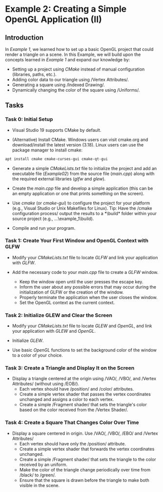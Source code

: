 # Example 2: Creating a Simple OpenGL Application (II)
## Introduction
In *Example 1*, we learned how to set up a basic OpenGL project that could render a triangle on a scene. In this Example, we will build upon the concepts learned in *Example 1* and expand our knowledge by:

- Setting up a project using *CMake* instead of manual configuration (libraries, paths, etc.).
- Adding color data to our triangle using /Vertex Attributes/.
- Generating a square using /Indexed Drawing/.
- Dynamically changing the color of the square using /Uniforms/.

## Tasks
### Task 0: Initial Setup

- Visual Studio 19 supports CMake by default.

- (Alternative) Install CMake. Windows users can visit cmake.org and download/install the latest version (3.18). Linux users can use the package manager to install cmake:

```bash
apt install cmake cmake-curses-gui cmake-qt-gui
```

- Generate a simple *CMakeLists.txt* file to initialize the project and add an executable file (*Example02*) from the source file (*main.cpp*) along with the required external libraries (*glfw* and *glew*).

- Create the *main.cpp* file and develop a simple application (this can be an empty application or one that prints something on the screen).

- Use *cmake* (or *cmake-gui*) to configure the project for your platform (e.g., Visual Studio or Unix Makefiles for Linux). Tip: Have the /cmake configuration process/ output the results to a *\build\* folder within your source project (e.g., ...\example_1\build).

- Compile and run your program.

### Task 1: Create Your First Window and OpenGL Context with GLFW

- Modify your *CMakeLists.txt* file to locate *GLFW* and link your application with *GLFW*.

- Add the necessary code to your *main.cpp* file to create a *GLFW* window.

  + Keep the window open until the user presses the escape key.
  + Inform the user about any possible errors that may occur during the initialization of GLFW or the creation of the window.
  + Properly terminate the application when the user closes the window.
  + Set the OpenGL context as the current context.

### Task 2: Initialize GLEW and Clear the Screen

- Modify your *CMakeLists.txt* file to locate *GLEW* and *OpenGL*, and link your application with *GLEW* and *OpenGL*.

- Initialize *GLEW*.

- Use basic *OpenGL* functions to set the background color of the window to a color of your choice.

### Task 3: Create a Triangle and Display It on the Screen

- Display a triangle centered at the origin using /VAO/, /VBO/, and /Vertex Attributes/ (without using /EOB/).
  +  Each vertex should have /position/ and /color/ attributes.
  + Create a simple vertex shader that passes the vertex coordinates unchanged and assigns a color to each vertex.
  + Create a simple /Fragment shader/ that sets the triangle's color based on the color received from the /Vertex Shader/.

### Task 4: Create a Square That Changes Color Over Time

- Display a square centered in origin. Use /VAO/, /VBO/, /EBO/ and /Vertex Attributes/
  + Each vertex should have only the /position/ attribute.
  + Create a simple vertex shader that forwards the vertex coordinates unchanged.
  + Create a simple /Fragment shader/ that sets the triangle to the color received by an uniform.
  + Make the color of the triangle change periodically over time from /black/ to /green/.
  + Ensure that the square is drawn before the triangle to make both visible in the scene.

